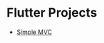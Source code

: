 # Flutter Projects

 - [Simple MVC](https://github.com/ElioGaldino3/flutter-projects/tree/master/simple_mvc)
